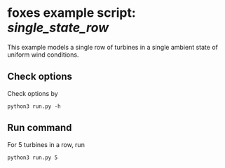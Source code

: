 # foxes example script: _single_state_row_

This example models a single row of turbines in a single ambient state of uniform wind conditions.

## Check options
Check options by
```
python3 run.py -h
```

## Run command
For 5 turbines in a row, run
```
python3 run.py 5
```
